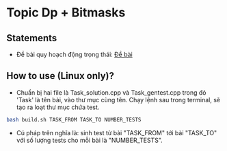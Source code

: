 # Topic Dp + Bitmasks
## Statements
+ Đề bài quy hoạch động trọng thái: [Đề bài](./statements_DpBitmasks/statements.pdf)
## How to use (Linux only)?
+ Chuẩn bị hai file là Task_solution.cpp và Task_gentest.cpp trong đó 'Task' là tên bài, vào thư mục cùng tên. Chạy lệnh sau trong terminal, sẽ tạo ra loạt thư mục chứa test.
```bash
bash build.sh TASK_FROM TASK_TO NUMBER_TESTS
```
+ Cú pháp trên nghĩa là: sinh test từ bài "TASK_FROM" tới bài "TASK_TO" với số lượng tests cho mỗi bài là "NUMBER_TESTS".

